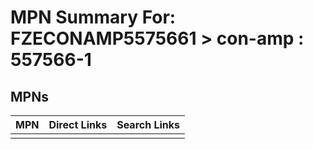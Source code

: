 



# MPN Summary For: FZECONAMP5575661 > con-amp : 557566-1

## MPNs
  

|MPN|Direct Links|Search Links|
| :--- | :--- | :--- |
||||
